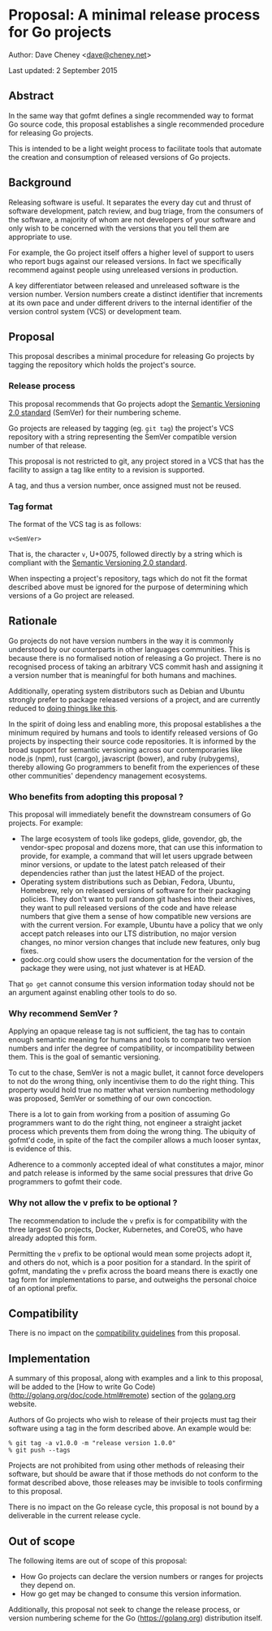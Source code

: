 # Proposal: A minimal release process for Go projects

Author: Dave Cheney &lt;dave@cheney.net&gt;

Last updated: 2 September 2015

## Abstract

In the same way that gofmt defines a single recommended way to format Go source
code, this proposal establishes a single recommended procedure for releasing
Go projects.

This is intended to be a light weight process to facilitate tools that automate
the creation and consumption of released versions of Go projects.

## Background

Releasing software is useful. It separates the every day cut and thrust of
software development, patch review, and bug triage, from the consumers of the
software, a majority of whom are not developers of your software and only wish
to be concerned with the versions that you tell them are appropriate to use.

For example, the Go project itself offers a higher level of support to users
who report bugs against our released versions.
In fact we specifically recommend against people using unreleased versions in
production.

A key differentiator between released and unreleased software is the version
number.
Version numbers create a distinct identifier that increments at its own pace
and under different drivers to the internal identifier of the version control
system (VCS) or development team.

## Proposal

This proposal describes a minimal procedure for releasing Go projects by
tagging the repository which holds the project's source.

### Release process

This proposal recommends that Go projects adopt the
[Semantic Versioning 2.0 standard](http://SemVer.org/spec/v2.0.0.html) (SemVer)
for their numbering scheme.

Go projects are released by tagging (eg. `git tag`) the project's VCS repository
with a string representing the SemVer compatible version number of that release.

This proposal is not restricted to git, any project stored in a VCS that has
the facility to assign a tag like entity to a revision is supported.

A tag, and thus a version number, once assigned must not be reused.

### Tag format

The format of the VCS tag is as follows:

```
v<SemVer>
```

That is, the character `v`, U+0075, followed directly by a string which is
compliant with the
[Semantic Versioning 2.0 standard](http://SemVer.org/spec/v2.0.0.html).

When inspecting a project's repository, tags which do not fit the format
described above must be ignored for the purpose of determining which versions
of a Go project are released.

## Rationale

Go projects do not have version numbers in the way it is commonly understood
by our counterparts in other languages communities.
This is because there is no formalised notion of releasing a Go project.
There is no recognised process of taking an arbitrary VCS commit hash and
assigning it a version number that is meaningful for both humans and machines.

Additionally, operating system distributors such as Debian and Ubuntu strongly
prefer to package released versions of a project, and are currently reduced to
[doing things like this](https://ftp-master.debian.org/new/golang-github-odeke-em-command_0.0~git20150727.0.cf17ee2-1.html).

In the spirit of doing less and enabling more, this proposal establishes a the
minimum required by humans and tools to identify released versions of Go
projects by inspecting their source code repositories.
It is informed by the broad support for semantic versioning across our
contemporaries like node.js (npm), rust (cargo), javascript (bower), and ruby
(rubygems), thereby allowing Go programmers to benefit from the experiences of
these other communities' dependency management ecosystems.

### Who benefits from adopting this proposal ?

This proposal will immediately benefit the downstream consumers of Go projects.
For example:

- The large ecosystem of tools like godeps, glide, govendor, gb, the
  vendor-spec proposal and dozens more, that can use this information to
  provide, for example, a command that will let users upgrade between minor
  versions, or update to the latest patch released of their dependencies rather
  than just the latest HEAD of the project.
- Operating system distributions such as Debian, Fedora, Ubuntu, Homebrew, rely
  on released versions of software for their packaging policies.
  They don't want to pull random git hashes into their archives, they want to
  pull released versions of the code and have release numbers that give them a
  sense of how compatible new versions are with the current version.
  For example, Ubuntu have a policy that we only accept patch releases into our
  LTS distribution, no major version changes, no minor version changes that
  include new features, only bug fixes.
- godoc.org could show users the documentation for the version of the package
  they were using, not just whatever is at HEAD.

That `go get` cannot consume this version information today should not be an
argument against enabling other tools to do so.

### Why recommend SemVer ?

Applying an opaque release tag is not sufficient, the tag has to contain enough
semantic meaning for humans and tools to compare two version numbers and infer
the degree of compatibility, or incompatibility between them.
This is the goal of semantic versioning.

To cut to the chase, SemVer is not a magic bullet, it cannot force developers
to not do the wrong thing, only incentivise them to do the right thing.
This property would hold true no matter what version numbering methodology
was proposed, SemVer or something of our own concoction.

There is a lot to gain from working from a position of assuming Go programmers
want to do the right thing, not engineer a straight jacket process which
prevents them from doing the wrong thing.
The ubiquity of gofmt'd code, in spite of the fact the compiler allows a much
looser syntax, is evidence of this.

Adherence to a commonly accepted ideal of what constitutes a major, minor and
patch release is informed by the same social pressures that drive Go
programmers to gofmt their code.

### Why not allow the v prefix to be optional ?

The recommendation to include the `v` prefix is for compatibility with the
three largest Go projects, Docker, Kubernetes, and CoreOS, who have already
adopted this form.

Permitting the `v` prefix to be optional would mean some projects adopt it, and
others do not, which is a poor position for a standard.
In the spirit of gofmt, mandating the `v` prefix across the board means there
is exactly one tag form for implementations to parse, and outweighs the
personal choice of an optional prefix.

## Compatibility

There is no impact on the
[compatibility guidelines](https://golang.org/doc/go1compat) from this proposal.

## Implementation

A summary of this proposal, along with examples and a link to this proposal,
will be added to the [How to write Go Code)(http://golang.org/doc/code.html#remote)
section of the [golang.org](https://golang.org) website.

Authors of Go projects who wish to release of their projects must tag their
software using a tag in the form described above. An example would be:
```
% git tag -a v1.0.0 -m "release version 1.0.0"
% git push --tags
```
Projects are not prohibited from using other methods of releasing their
software, but should be aware that if those methods do not conform to the
format described above, those releases may be invisible to tools confirming to
this proposal.

There is no impact on the Go release cycle, this proposal is not bound by a
deliverable in the current release cycle.

## Out of scope

The following items are out of scope of this proposal:

- How Go projects can declare the version numbers or ranges for projects they
  depend on.
- How go get may be changed to consume this version information.

Additionally, this proposal not seek to change the release process, or version
numbering scheme for the Go (https://golang.org) distribution itself.
